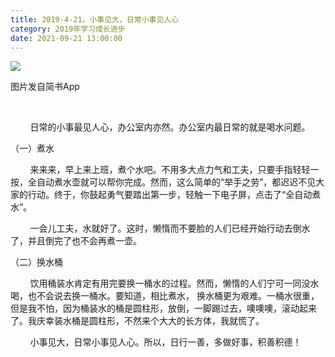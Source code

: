 ```yaml
---
title: 2019-4-21，小事见大，日常小事见人心
category: 2019年学习成长进步
date: 2021-09-21 13:00:00
---
```


![](http://upload-images.jianshu.io/upload_images/3910675-b26800c32f5d135e.jpg?imageMogr2/auto-orient/strip%7CimageView2/2/w/1080/q/50)  

图片发自简书App

  
       

        日常的小事最见人心，办公室内亦然。办公室内最日常的就是喝水问题。

（一）煮水

        来来来，早上来上班，煮个水吧。不用多大点力气和工夫，只要手指轻轻一按，全自动煮水壶就可以帮你完成。然而，这么简单的“举手之劳”，都迟迟不见大家的行动。终于，你鼓起勇气要踏出第一步，轻触一下电子屏，点击了“全自动煮水”。

        一会儿工夫，水就好了。这时，懒惰而不要脸的人们已经开始行动去倒水了，并且倒完了也不会再煮一壶。

（二）换水桶

        饮用桶装水肯定有用完要换一桶水的过程。然而，懒惰的人们宁可一同没水喝，也不会说去换一桶水。要知道，相比煮水， 换水桶更为艰难。一桶水很重，但是我不怕，因为桶装水的桶是圆柱形，放倒，一脚踢过去，噢噢噢，滚动起来了。我庆幸装水桶是圆柱形，不然来个大大的长方体，我就慌了。

        小事见大，日常小事见人心。所以，日行一善，多做好事，积善积德！